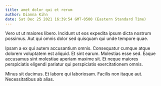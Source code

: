 ```yaml
---
title: amet dolor qui et rerum
author: Dianna Kihn
date: Sat Dec 25 2021 16:39:54 GMT-0500 (Eastern Standard Time)
---
```

Vero ut ut maiores libero. Incidunt ut eos expedita ipsum dicta nostrum possimus. Aut qui omnis dolor sed quisquam qui unde tempore quae.

 Ipsam a ex qui autem accusantium omnis. Consequatur cumque atque dolorem voluptatem est aliquid. Et sint earum. Molestias esse sed. Eaque accusamus sint molestiae aperiam maxime sit. Et neque maiores perspiciatis eligendi pariatur qui perspiciatis exercitationem omnis.

 Minus sit ducimus. Et labore qui laboriosam. Facilis non itaque aut. Necessitatibus ab alias.